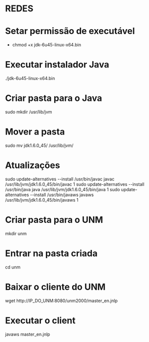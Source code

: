 # REDES


# Setar permissão de executável
- chmod +x jdk-6u45-linux-x64.bin 

# Executar instalador Java
./jdk-6u45-linux-x64.bin 

# Criar pasta para o Java
sudo mkdir /usr/lib/jvm

# Mover a pasta
sudo mv jdk1.6.0_45/ /usr/lib/jvm/

# Atualizações
sudo update-alternatives --install /usr/bin/javac javac /usr/lib/jvm/jdk1.6.0_45/bin/javac 1
sudo update-alternatives --install /usr/bin/java java /usr/lib/jvm/jdk1.6.0_45/bin/java 1
sudo update-alternatives --install /usr/bin/javaws javaws /usr/lib/jvm/jdk1.6.0_45/bin/javaws 1

# Criar pasta para o UNM
mkdir unm

# Entrar na pasta criada
cd unm

# Baixar o cliente do UNM
wget http://IP_DO_UNM:8080/unm2000/master_en.jnlp

# Executar o client
javaws master_en.jnlp
